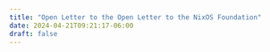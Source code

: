 ```yaml
---
title: "Open Letter to the Open Letter to the NixOS Foundation"
date: 2024-04-21T09:21:17-06:00
draft: false
---
```


